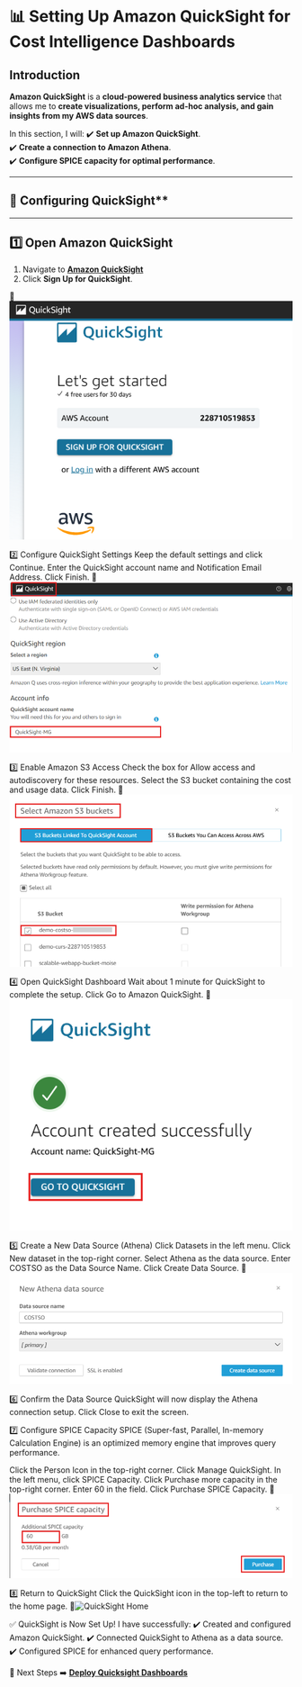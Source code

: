 # 📊 Setting Up Amazon QuickSight for Cost Intelligence Dashboards

## **Introduction**
**Amazon QuickSight** is a **cloud-powered business analytics service** that allows me to **create visualizations, perform ad-hoc analysis, and gain insights from my AWS data sources**.  

In this section, I will:
✔️ **Set up Amazon QuickSight**.  
✔️ **Create a connection to Amazon Athena**.  
✔️ **Configure SPICE capacity for optimal performance**.  

---

## 🚀 Configuring QuickSight**

---

## **1️⃣ Open Amazon QuickSight**
1. Navigate to **[Amazon QuickSight](https://quicksight.aws.amazon.com/)**
2. Click **Sign Up for QuickSight**.

📸 ![Amazon QuickSight Sign Up](../screenshots/quicksight-signup.png)

2️⃣ Configure QuickSight Settings
Keep the default settings and click Continue.
Enter the QuickSight account name and Notification Email Address.
Click Finish.
📸![QuickSight Configuration](../screenshots/quicksight-config.png)

3️⃣ Enable Amazon S3 Access
Check the box for Allow access and autodiscovery for these resources.
Select the S3 bucket containing the cost and usage data.
Click Finish.
📸![QuickSight S3 Access](../screenshots/quicksight-s3-access.png)

4️⃣ Open QuickSight Dashboard
Wait about 1 minute for QuickSight to complete the setup.
Click Go to Amazon QuickSight.
📸![QuickSight Home Page](../screenshots/quicksight-home.png)

5️⃣ Create a New Data Source (Athena)
Click Datasets in the left menu.
Click New dataset in the top-right corner.
Select Athena as the data source.
Enter COSTSO as the Data Source Name.
Click Create Data Source.
📸![QuickSight Create Data Source](../screenshots/quicksight-create-datasource.png)

6️⃣ Confirm the Data Source
QuickSight will now display the Athena connection setup.
Click Close to exit the screen.

7️⃣ Configure SPICE Capacity
SPICE (Super-fast, Parallel, In-memory Calculation Engine) is an optimized memory engine that improves query performance.

Click the Person Icon in the top-right corner.
Click Manage QuickSight.
In the left menu, click SPICE Capacity.
Click Purchase more capacity in the top-right corner.
Enter 60 in the field.
Click Purchase SPICE Capacity.
📸![QuickSight SPICE Configuration](../screenshots/quicksight-spice-config.png)

8️⃣ Return to QuickSight
Click the QuickSight icon in the top-left to return to the home page.
📸![QuickSight Home](../screenshots/quicksight-return-home.png)

✅ QuickSight is Now Set Up!
I have successfully: ✔️ Created and configured Amazon QuickSight.
✔️ Connected QuickSight to Athena as a data source.
✔️ Configured SPICE for enhanced query performance.

🚀 Next Steps
➡️ **[Deploy Quicksight Dashboards](../docs/deploy-quicksight-dashboards.md)**
